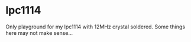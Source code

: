 # lpc1114
Only playground for my lpc1114 with 12MHz crystal soldered.
Some things here may not make sense... 
